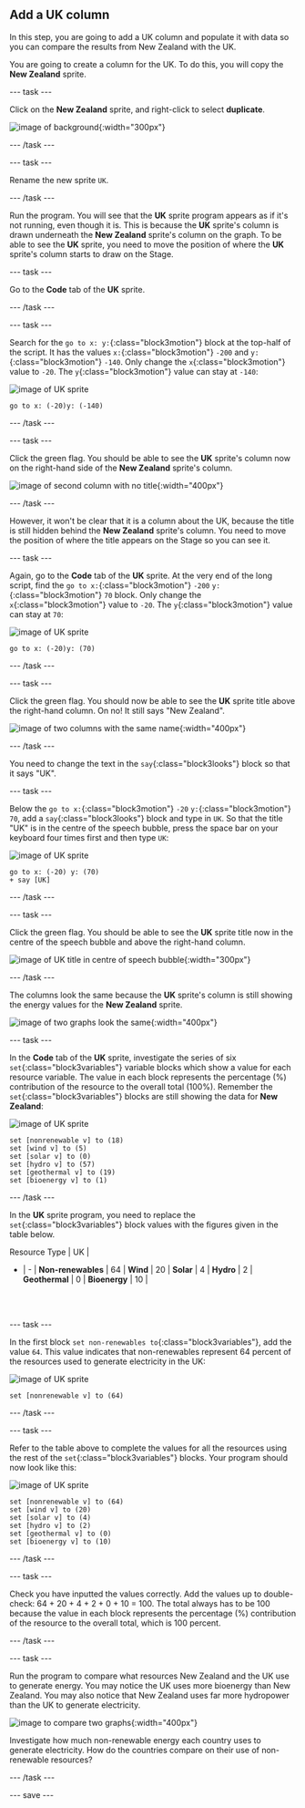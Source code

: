 ## Add a UK column

In this step, you are going to add a UK column and populate it with data so you can compare the results from New Zealand with the UK.

You are going to create a column for the UK. To do this, you will copy the **New Zealand** sprite.  

--- task ---

Click on the **New Zealand** sprite, and right-click to select **duplicate**.

![image of background](images/electricity-copy-sprite.png){:width="300px"}

--- /task ---

--- task ---

Rename the new sprite `UK`.

--- /task ---

Run the program. You will see that the **UK** sprite program appears as if it's not running, even though it is. This is because the **UK** sprite's column is drawn underneath the **New Zealand** sprite's column on the graph. To be able to see the **UK** sprite, you need to move the position of where the **UK** sprite's column starts to draw on the Stage.

--- task ---

Go to the **Code** tab of the **UK** sprite.

--- /task ---

--- task ---

Search for the `go to x: y:`{:class="block3motion"} block at the top-half of the script. It has the values `x:`{:class="block3motion"} `-200` and `y:`{:class="block3motion"} `-140`. Only change the `x`{:class="block3motion"} value to `-20`. The `y`{:class="block3motion"} value can stay at `-140`:

![image of UK sprite](images/UK-sprite.png)

```blocks3
go to x: (-20)y: (-140)
```

--- /task ---

--- task ---

Click the green flag. You should be able to see the **UK** sprite's column now on the right-hand side of the **New Zealand** sprite's column.

![image of second column with no title](images/electricity-second-column-no-title.png){:width="400px"}

--- /task ---

However, it won't be clear that it is a column about the UK, because the title is still hidden behind the **New Zealand** sprite's column. You need to move the position of where the title appears on the Stage so you can see it.

--- task ---

Again, go to the **Code** tab of the **UK** sprite. At the very end of the long script, find the `go to x:`{:class="block3motion"} `-200` `y:`{:class="block3motion"} `70` block. Only change the `x`{:class="block3motion"} value to `-20`. The `y`{:class="block3motion"} value can stay at `70`:

![image of UK sprite](images/UK-sprite.png)

```blocks3
go to x: (-20)y: (70)
```

--- /task ---

--- task ---

Click the green flag. You should now be able to see the **UK** sprite title above the right-hand column. On no! It still says "New Zealand".

![image of two columns with the same name](images/electricity-two-columns-same-name.png){:width="400px"}

--- /task ---

You need to change the text in the `say`{:class="block3looks"} block so that it says "UK".

--- task ---

Below the `go to x:`{:class="block3motion"} `-20` `y:`{:class="block3motion"} `70`, add a `say`{:class="block3looks"} block and type in `UK`. So that the title "UK" is in the centre of the speech bubble, press the space bar on your keyboard four times first and then type `UK`:

![image of UK sprite](images/UK-sprite.png)

```blocks3
go to x: (-20) y: (70)
+ say [UK]
```
--- /task ---

--- task ---

Click the green flag. You should be able to see the **UK** sprite title now in the centre of the speech bubble and above the right-hand column.

![image of UK title in centre of speech bubble](images/electricity-title-in-centre-of-bubble.png){:width="300px"}

--- /task ---

The columns look the same because the **UK** sprite's column is still showing the energy values for the **New Zealand** sprite.

![image of two graphs look the same](images/electricity-two-graphs-look-same.png){:width="400px"}

--- task ---

In the **Code** tab of the **UK** sprite, investigate the series of six `set`{:class="block3variables"} variable blocks which show a value for each resource variable. The value in each block represents the percentage (%) contribution of the resource to the overall total (100%). Remember the `set`{:class="block3variables"} blocks are still showing the data for **New Zealand**:

![image of UK sprite](images/UK-sprite.png)

```blocks3
set [nonrenewable v] to (18)
set [wind v] to (5)
set [solar v] to (0)
set [hydro v] to (57)
set [geothermal v] to (19)
set [bioenergy v] to (1)
```
--- /task ---

In the **UK** sprite program, you need to replace the `set`{:class="block3variables"} block values with the figures given in the table below.

Resource Type | UK |
- | - |
**Non-renewables** | 64 |
**Wind** | 20 |
**Solar** | 4 |
**Hydro** | 2 |
**Geothermal** | 0 |
**Bioenergy** | 10 |

<br/><br/>

--- task ---

In the first block `set non-renewables to`{:class="block3variables"}, add the value `64`. This value indicates that non-renewables represent 64 percent of the resources used to generate electricity in the UK:

![image of UK sprite](images/UK-sprite.png)

```blocks3
set [nonrenewable v] to (64)
```

--- /task ---

--- task ---

Refer to the table above to complete the values for all the resources using the rest of the `set`{:class="block3variables"} blocks. Your program should now look like this:

![image of UK sprite](images/UK-sprite.png)

```blocks3
set [nonrenewable v] to (64)
set [wind v] to (20)
set [solar v] to (4)
set [hydro v] to (2)
set [geothermal v] to (0)
set [bioenergy v] to (10)
```

--- /task ---

--- task ---

Check you have inputted the values correctly. Add the values up to double-check: 64 + 20 + 4 + 2 + 0 + 10 = 100. The total always has to be 100 because the value in each block represents the percentage (%) contribution of the resource to the overall total, which is 100 percent.

--- /task ---

--- task ---

Run the program to compare what resources New Zealand and the UK use to generate energy. You may notice the UK uses more bioenergy than New Zealand. You may also notice that New Zealand uses far more hydropower than the UK to generate electricity.

![image to compare two graphs](images/electricity-compare-two-graphs.png){:width="400px"}

Investigate how much non-renewable energy each country uses to generate electricity. How do the countries compare on their use of non-renewable resources?

--- /task ---

--- save ---
